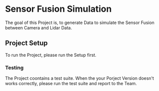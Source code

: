 # Sensor Fusion Simulation

The goal of this Project is, to generate Data to simulate the Sensor Fusion between Camera and Lidar Data.

## Project Setup

To run the Project, please run the Setup first.

### Testing

The Project coontains a test suite. When the your Porject Version doesn't works correctly, please run the test suite and report to the Team.
